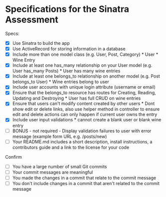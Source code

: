 # Specifications for the Sinatra Assessment

Specs:
- [x] Use Sinatra to build the app
- [x] Use ActiveRecord for storing information in a database
- [x] Include more than one model class (e.g. User, Post, Category)
        * User
        * Wine Entry
- [x] Include at least one has_many relationship on your User model (e.g. User has_many Posts)
        * User has many wine entries
- [x] Include at least one belongs_to relationship on another model (e.g. Post belongs_to User)
        * Wine entries belong to user
- [x] Include user accounts with unique login attribute (username or email)
- [x] Ensure that the belongs_to resource has routes for Creating, Reading, Updating and Destroying
        * User has full CRUD on wine entries
- [x] Ensure that users can't modify content created by other users
        * Dont show edit or delete links, also use helper method in controller to ensure edit and delete actions can only happen if current user owns the entry
- [x] Include user input validations
        * cannot create a blank user or blank wine entry
- [ ] BONUS - not required - Display validation failures to user with error message (example form URL e.g. /posts/new)
- [ ] Your README.md includes a short description, install instructions, a contributors guide and a link to the license for your code

Confirm
- [ ] You have a large number of small Git commits
- [ ] Your commit messages are meaningful
- [ ] You made the changes in a commit that relate to the commit message
- [ ] You don't include changes in a commit that aren't related to the commit message